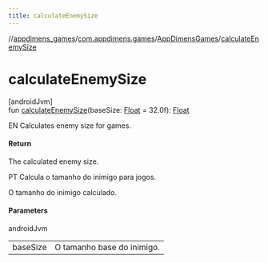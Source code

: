```yaml
---
title: calculateEnemySize
---
```

//[appdimens_games](../../../index.html)/[com.appdimens.games](../index.html)/[AppDimensGames](index.html)/[calculateEnemySize](calculate-enemy-size.html)



# calculateEnemySize



[androidJvm]\
fun [calculateEnemySize](calculate-enemy-size.html)(baseSize: [Float](https://kotlinlang.org/api/core/kotlin-stdlib/kotlin/-float/index.html) = 32.0f): [Float](https://kotlinlang.org/api/core/kotlin-stdlib/kotlin/-float/index.html)



EN Calculates enemy size for games.



#### Return



The calculated enemy size.



PT Calcula o tamanho do inimigo para jogos.



O tamanho do inimigo calculado.



#### Parameters


androidJvm

| | |
|---|---|
| baseSize | O tamanho base do inimigo. |



